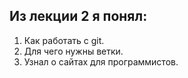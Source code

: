 ## Из лекции 2 я понял:
1. Как работать с git.
2. Для чего нужны ветки.
3. Узнал о сайтах для программистов.